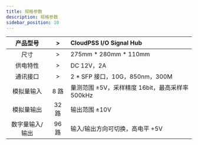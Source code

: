```yaml
---
title: 规格参数
description: 规格参数
sidebar_position: 10
---
```


|产品型号|>|CloudPSS I/O Signal Hub|
|:-----:|:----:| :----|
|尺寸| > | 275mm * 280mm * 110mm |
|供电特性| > | DC 12V，2A |
|通讯接口| > | 2 * SFP 接口，10G，850nm，300M |
|模拟量输入| 8 路| 量测范围 ±5V，采样精度 16bit，最高采样率 500kHz |
|模拟量输出| 32 路| 输出范围 ±10V |
|数字量输入/输出| 96 路| 输入/输出方向可切换，高电平 +5V | 